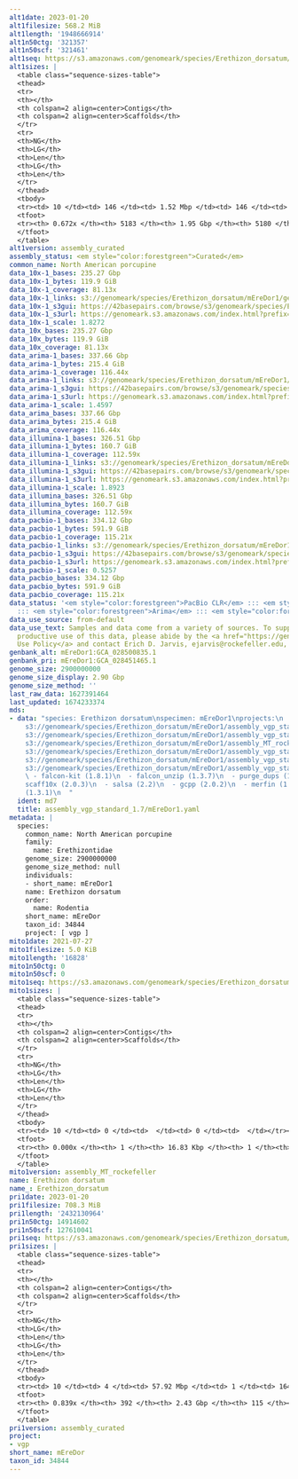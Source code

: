 ```yaml
---
alt1date: 2023-01-20
alt1filesize: 568.2 MiB
alt1length: '1948666914'
alt1n50ctg: '321357'
alt1n50scf: '321461'
alt1seq: https://s3.amazonaws.com/genomeark/species/Erethizon_dorsatum/mEreDor1/assembly_curated/mEreDor1.alt.cur.20230120.fasta.gz
alt1sizes: |
  <table class="sequence-sizes-table">
  <thead>
  <tr>
  <th></th>
  <th colspan=2 align=center>Contigs</th>
  <th colspan=2 align=center>Scaffolds</th>
  </tr>
  <tr>
  <th>NG</th>
  <th>LG</th>
  <th>Len</th>
  <th>LG</th>
  <th>Len</th>
  </tr>
  </thead>
  <tbody>
  <tr><td> 10 </td><td> 146 </td><td> 1.52 Mbp </td><td> 146 </td><td> 1.52 Mbp </td></tr><tr><td> 20 </td><td> 383 </td><td> 0.99 Mbp </td><td> 383 </td><td> 0.99 Mbp </td></tr><tr><td> 30 </td><td> 731 </td><td> 0.71 Mbp </td><td> 731 </td><td> 0.71 Mbp </td></tr><tr><td> 40 </td><td> 1225 </td><td> 490.72 Kbp </td><td> 1224 </td><td> 490.91 Kbp </td></tr><tr style="background-color:#cccccc;"><td> 50 </td><td> 1954 </td><td> 321.36 Kbp </td><td> 1953 </td><td> 321.46 Kbp </td></tr><tr><td> 60 </td><td> 3143 </td><td> 180.77 Kbp </td><td> 3142 </td><td> 180.77 Kbp </td></tr><tr><td> 70 </td><td> 0 </td><td>  </td><td> 0 </td><td>  </td></tr><tr><td> 80 </td><td> 0 </td><td>  </td><td> 0 </td><td>  </td></tr><tr><td> 90 </td><td> 0 </td><td>  </td><td> 0 </td><td>  </td></tr><tr><td> 100 </td><td> 0 </td><td>  </td><td> 0 </td><td>  </td></tr></tbody>
  <tfoot>
  <tr><th> 0.672x </th><th> 5183 </th><th> 1.95 Gbp </th><th> 5180 </th><th> 1.95 Gbp </th></tr>
  </tfoot>
  </table>
alt1version: assembly_curated
assembly_status: <em style="color:forestgreen">Curated</em>
common_name: North American porcupine
data_10x-1_bases: 235.27 Gbp
data_10x-1_bytes: 119.9 GiB
data_10x-1_coverage: 81.13x
data_10x-1_links: s3://genomeark/species/Erethizon_dorsatum/mEreDor1/genomic_data/10x/<br>
data_10x-1_s3gui: https://42basepairs.com/browse/s3/genomeark/species/Erethizon_dorsatum/mEreDor1/genomic_data/10x/
data_10x-1_s3url: https://genomeark.s3.amazonaws.com/index.html?prefix=species/Erethizon_dorsatum/mEreDor1/genomic_data/10x/
data_10x-1_scale: 1.8272
data_10x_bases: 235.27 Gbp
data_10x_bytes: 119.9 GiB
data_10x_coverage: 81.13x
data_arima-1_bases: 337.66 Gbp
data_arima-1_bytes: 215.4 GiB
data_arima-1_coverage: 116.44x
data_arima-1_links: s3://genomeark/species/Erethizon_dorsatum/mEreDor1/genomic_data/arima/<br>
data_arima-1_s3gui: https://42basepairs.com/browse/s3/genomeark/species/Erethizon_dorsatum/mEreDor1/genomic_data/arima/
data_arima-1_s3url: https://genomeark.s3.amazonaws.com/index.html?prefix=species/Erethizon_dorsatum/mEreDor1/genomic_data/arima/
data_arima-1_scale: 1.4597
data_arima_bases: 337.66 Gbp
data_arima_bytes: 215.4 GiB
data_arima_coverage: 116.44x
data_illumina-1_bases: 326.51 Gbp
data_illumina-1_bytes: 160.7 GiB
data_illumina-1_coverage: 112.59x
data_illumina-1_links: s3://genomeark/species/Erethizon_dorsatum/mEreDor1/genomic_data/illumina/<br>
data_illumina-1_s3gui: https://42basepairs.com/browse/s3/genomeark/species/Erethizon_dorsatum/mEreDor1/genomic_data/illumina/
data_illumina-1_s3url: https://genomeark.s3.amazonaws.com/index.html?prefix=species/Erethizon_dorsatum/mEreDor1/genomic_data/illumina/
data_illumina-1_scale: 1.8923
data_illumina_bases: 326.51 Gbp
data_illumina_bytes: 160.7 GiB
data_illumina_coverage: 112.59x
data_pacbio-1_bases: 334.12 Gbp
data_pacbio-1_bytes: 591.9 GiB
data_pacbio-1_coverage: 115.21x
data_pacbio-1_links: s3://genomeark/species/Erethizon_dorsatum/mEreDor1/genomic_data/pacbio/<br>
data_pacbio-1_s3gui: https://42basepairs.com/browse/s3/genomeark/species/Erethizon_dorsatum/mEreDor1/genomic_data/pacbio/
data_pacbio-1_s3url: https://genomeark.s3.amazonaws.com/index.html?prefix=species/Erethizon_dorsatum/mEreDor1/genomic_data/pacbio/
data_pacbio-1_scale: 0.5257
data_pacbio_bases: 334.12 Gbp
data_pacbio_bytes: 591.9 GiB
data_pacbio_coverage: 115.21x
data_status: '<em style="color:forestgreen">PacBio CLR</em> ::: <em style="color:forestgreen">10x</em>
  ::: <em style="color:forestgreen">Arima</em> ::: <em style="color:forestgreen">Illumina</em>'
data_use_source: from-default
data_use_text: Samples and data come from a variety of sources. To support fair and
  productive use of this data, please abide by the <a href="https://genome10k.soe.ucsc.edu/data-use-policies/">Data
  Use Policy</a> and contact Erich D. Jarvis, ejarvis@rockefeller.edu, with any questions.
genbank_alt: mEreDor1:GCA_028500835.1
genbank_pri: mEreDor1:GCA_028451465.1
genome_size: 2900000000
genome_size_display: 2.90 Gbp
genome_size_method: ''
last_raw_data: 1627391464
last_updated: 1674233374
mds:
- data: "species: Erethizon dorsatum\nspecimen: mEreDor1\nprojects:\n  - vgp\nprimary:
    s3://genomeark/species/Erethizon_dorsatum/mEreDor1/assembly_vgp_standard_1.7/mEreDor1.pri.asm.20210907.fasta.gz\nhaplotigs:
    s3://genomeark/species/Erethizon_dorsatum/mEreDor1/assembly_vgp_standard_1.7/mEreDor1.alt.asm.20210907.fasta.gz\nmito:
    s3://genomeark/species/Erethizon_dorsatum/mEreDor1/assembly_MT_rockefeller/mEreDor1.MT.20210727.fasta.gz\nhic_bam:
    s3://genomeark/species/Erethizon_dorsatum/mEreDor1/assembly_vgp_standard_1.7/evaluation/pretext/pri/mEreDor1.pri.asm.20210907.bam\npretext:
    s3://genomeark/species/Erethizon_dorsatum/mEreDor1/assembly_vgp_standard_1.7/evaluation/pretext/pri/mEreDor1.pri.asm.20210907.pretext\nkmer_spectra_img:
    s3://genomeark/species/Erethizon_dorsatum/mEreDor1/assembly_vgp_standard_1.7/evaluation/merqury/\npipeline:\n
    \ - falcon-kit (1.8.1)\n  - falcon_unzip (1.3.7)\n  - purge_dups (1.2.5)\n  -
    scaff10x (2.0.3)\n  - salsa (2.2)\n  - gcpp (2.0.2)\n  - merfin (1.0)\n  - freebayes
    (1.3.1)\n  "
  ident: md7
  title: assembly_vgp_standard_1.7/mEreDor1.yaml
metadata: |
  species:
    common_name: North American porcupine
    family:
      name: Erethizontidae
    genome_size: 2900000000
    genome_size_method: null
    individuals:
    - short_name: mEreDor1
    name: Erethizon dorsatum
    order:
      name: Rodentia
    short_name: mEreDor
    taxon_id: 34844
    project: [ vgp ]
mito1date: 2021-07-27
mito1filesize: 5.0 KiB
mito1length: '16828'
mito1n50ctg: 0
mito1n50scf: 0
mito1seq: https://s3.amazonaws.com/genomeark/species/Erethizon_dorsatum/mEreDor1/assembly_MT_rockefeller/mEreDor1.MT.20210727.fasta.gz
mito1sizes: |
  <table class="sequence-sizes-table">
  <thead>
  <tr>
  <th></th>
  <th colspan=2 align=center>Contigs</th>
  <th colspan=2 align=center>Scaffolds</th>
  </tr>
  <tr>
  <th>NG</th>
  <th>LG</th>
  <th>Len</th>
  <th>LG</th>
  <th>Len</th>
  </tr>
  </thead>
  <tbody>
  <tr><td> 10 </td><td> 0 </td><td>  </td><td> 0 </td><td>  </td></tr><tr><td> 20 </td><td> 0 </td><td>  </td><td> 0 </td><td>  </td></tr><tr><td> 30 </td><td> 0 </td><td>  </td><td> 0 </td><td>  </td></tr><tr><td> 40 </td><td> 0 </td><td>  </td><td> 0 </td><td>  </td></tr><tr style="background-color:#cccccc;"><td> 50 </td><td> 0 </td><td style="background-color:#ff8888;">  </td><td> 0 </td><td style="background-color:#ff8888;">  </td></tr><tr><td> 60 </td><td> 0 </td><td>  </td><td> 0 </td><td>  </td></tr><tr><td> 70 </td><td> 0 </td><td>  </td><td> 0 </td><td>  </td></tr><tr><td> 80 </td><td> 0 </td><td>  </td><td> 0 </td><td>  </td></tr><tr><td> 90 </td><td> 0 </td><td>  </td><td> 0 </td><td>  </td></tr><tr><td> 100 </td><td> 0 </td><td>  </td><td> 0 </td><td>  </td></tr></tbody>
  <tfoot>
  <tr><th> 0.000x </th><th> 1 </th><th> 16.83 Kbp </th><th> 1 </th><th> 16.83 Kbp </th></tr>
  </tfoot>
  </table>
mito1version: assembly_MT_rockefeller
name: Erethizon dorsatum
name_: Erethizon_dorsatum
pri1date: 2023-01-20
pri1filesize: 708.3 MiB
pri1length: '2432130964'
pri1n50ctg: 14914602
pri1n50scf: 127610041
pri1seq: https://s3.amazonaws.com/genomeark/species/Erethizon_dorsatum/mEreDor1/assembly_curated/mEreDor1.pri.cur.20230120.fasta.gz
pri1sizes: |
  <table class="sequence-sizes-table">
  <thead>
  <tr>
  <th></th>
  <th colspan=2 align=center>Contigs</th>
  <th colspan=2 align=center>Scaffolds</th>
  </tr>
  <tr>
  <th>NG</th>
  <th>LG</th>
  <th>Len</th>
  <th>LG</th>
  <th>Len</th>
  </tr>
  </thead>
  <tbody>
  <tr><td> 10 </td><td> 4 </td><td> 57.92 Mbp </td><td> 1 </td><td> 164.61 Mbp </td></tr><tr><td> 20 </td><td> 10 </td><td> 40.36 Mbp </td><td> 3 </td><td> 151.49 Mbp </td></tr><tr><td> 30 </td><td> 19 </td><td> 27.91 Mbp </td><td> 5 </td><td> 140.56 Mbp </td></tr><tr><td> 40 </td><td> 31 </td><td> 19.68 Mbp </td><td> 7 </td><td> 132.85 Mbp </td></tr><tr style="background-color:#cccccc;"><td> 50 </td><td> 48 </td><td style="background-color:#88ff88;"> 14.91 Mbp </td><td> 9 </td><td style="background-color:#88ff88;"> 127.61 Mbp </td></tr><tr><td> 60 </td><td> 70 </td><td> 11.06 Mbp </td><td> 12 </td><td> 117.54 Mbp </td></tr><tr><td> 70 </td><td> 105 </td><td> 6.85 Mbp </td><td> 14 </td><td> 109.04 Mbp </td></tr><tr><td> 80 </td><td> 167 </td><td> 2.96 Mbp </td><td> 18 </td><td> 52.51 Mbp </td></tr><tr><td> 90 </td><td> 0 </td><td>  </td><td> 0 </td><td>  </td></tr><tr><td> 100 </td><td> 0 </td><td>  </td><td> 0 </td><td>  </td></tr></tbody>
  <tfoot>
  <tr><th> 0.839x </th><th> 392 </th><th> 2.43 Gbp </th><th> 115 </th><th> 2.43 Gbp </th></tr>
  </tfoot>
  </table>
pri1version: assembly_curated
project:
- vgp
short_name: mEreDor
taxon_id: 34844
---
```

